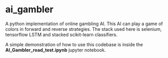 # ai_gambler
A python implementation of online gambling AI. This AI can play a game of colors in forward and reverse strategies. The stack used here is selenium, tensorflow LSTM and stacked scikit-learn classifiers. 

A simple demonstration of how to use this codebase is inside the __AI_Gambler_road_test.ipynb__ jupyter notebook.
